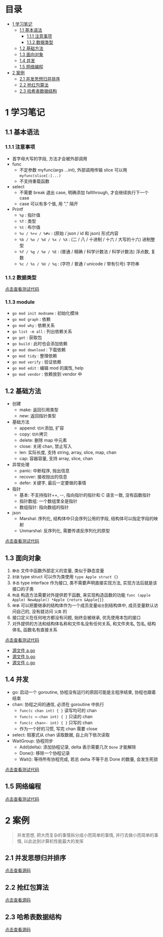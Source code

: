 # 目录

- [1 学习笔记](README.md#1-学习笔记)
    - [1.1 基本语法](README.md#11-基本语法)
        - [1.1.1 注意事项](README.md#111-注意事项)
        - [1.1.2 数据类型](README.md#112-数据类型)
    - [1.2 基础方法](README.md#12-基础方法)
    - [1.3 面向对象](README.md#13-面向对象)
    - [1.4 并发](README.md#14-并发)
    - [1.5 网络编程](README.md#15-网络编程)
- [2 案例](README.md#2-案例)
    - [2.1 并发思想归并排序](README.md#21-并发思想归并排序)
    - [2.2 抢红包算法](README.md#22-抢红包算法)
    - [2.3 哈希表数据结构](README.md#23-哈希表数据结构)

# 1 学习笔记

## 1.1 基本语法

### 1.1.1 注意事项

- 首字母大写的字段, 方法才会被外部调用
- func
    - 不定参数 myfunc(args ...int), 外部调用传输 slice 可以用 `myfunc(slice[:]...)`
    - 不支持重载函数
- select
    - 不需要 break 退出 case, 明确添加 fallthrough, 才会继续执行下一个 case
    - case 可以有多个值, 用 "," 隔开
- Printf
    - `%p` : 指针值
    - `%T` : 类型
    - `%t` : 布尔值
    - `%v / %+v / %#v` : (原始 / json / id 和 json) 形式内容
    - `%b / %o / %d / %x / %X` : (二 / 八 / 十进制 / 十六 / 大写的十六) 进制整型
    - `%f / %g / %e / %E` : (普通 / 精确 / 科学计数法 / 科学计数法) 浮点数, 复数
    - `%c / %s / %U / %q` : (字符 / 普通 / unicode / 带有引号) 字符串

### 1.1.2 数据类型

[点击查看测试代码](test/study/01_type_test.go)

### 1.1.3 module

- `go mod init modname` : 初始化模块
- `go mod graph` : 依赖
- `go mod why` : 依赖关系
- `go list -m all` : 列出依赖关系
- `go get` : 获取包
- `go build` : 此时也会添加依赖
- `go mod download` : 下载依赖
- `go mod tidy` : 整理依赖
- `go mod verify` : 验证依赖
- `go mod edit` : 编辑 mod 的属性, help
- `go mod vendor` : 依赖放到 vendor 中

## 1.2 基础方法

- 创建
    - make: 返回引用类型
    - new: 返回指针类型
- 基础方法
    - append: `切片`添加, 扩容
    - copy: `切片`拷贝
    - delete: 删除 map 中元素
    - close: 关闭 chan, 禁止写入
    - len: 实际长度, 支持 string, array, slice, map, chan
    - cap: 容器容量, 支持 array, slice, chan
- 异常处理
    - panic: 中断程序, 抛出信息
    - recover: 接收抛出的信息
    - defer: 关键字, 最后一定要做的事情
- 指针
    - 基本: 不支持指针++, --, 指向指针的指针和 C 语言一致, 没有函数指针
    - 指针数组: 一个数组里全是指针
    - 数组指针: 指向数组的指针
- json
    - Marshal: 序列化, 结构体中只会序列公用的字段, 结构体可以指定字段的映射
    - Unmarshal: 反序列化, 需要传递反序列化的原型

[点击查看测试代码](test/study/02_api_test.go)

## 1.3 面向对象

1. `静态` 文件中函数外部定义的变量, 类似于静态变量
1. `封装` type struct 可以作为类使用 `type Apple struct {}`
1. `多态` type interface 作为接口, 类不需要声明直接实现方法, 实现方法后就是该接口的子类
1. `构造` 构造方法需要对外提供若干函数, 来实现构造函数的功能 `func (apple Apple) NewApple() *Apple {return &Apple{}}`
1. `继承` 可以把要继承的结构体作为一个成员变量`组合`到结构体中, 成员变量默认访问自己的, 没有就访问 `父类` 的
1. 接口定义在任何地方都没有问题, 始终会被继承, 优先使用本包的接口
1. 对外提供的方法和结构体名称和文件名没有任何关系, 和文件夹名, 包名, 结构体名, 函数名有直接关系

[点击查看测试代码](test/study/04_oo_test.go)

- [源文件 a.go](src/demo/case/a.go)
- [源文件 b.go](src/demo/case/b.go)
- [源文件 c.go](src/demo/box/c.go)

## 1.4 并发

- go: 启动一个 goroutine, 协程没有运行的原因可能是主程序结束, 协程也跟着结束
- chan: 协程之间的通信, 必须在 goroutine 中执行
    - `func(c chan int) { }` 读写均可的 chan
    - `func(c <-chan int) { }` 只读的 chan
    - `func(c chan<- int) { }` 只写的 chan
    - 作为一个好的习惯, 写完 chan 需要 close
- select: 阻塞式从 chan 读取数据, 自上向下依次读取
- WaitGroup: 协程同步
    - Add(delta): 添加协程记录, delta 表示需要几次 `Done` 才能解除
    - Done(): 移除一个协程记录
    - Wait(): 等待所有协程完成, 若总 delta 不等于总 Done 的数量, 会发生死锁

[点击查看测试代码](test/study/03_goroutine_test.go)

## 1.5 网络编程

[点击查看测试代码](test/study/05_net_test.go)

# 2 案例

> 并发思想, 把大而复杂的事情拆分成小而简单的事情, 并行去做小而简单的事情, 以此达到计算机性能最大的发挥

## 2.1 并发思想归并排序

[点击查看源码](src/algo/mergesort)

## 2.2 抢红包算法

[点击查看源码](src/algo/luckymoney)

## 2.3 哈希表数据结构

[点击查看源码](src/ds/hashmap)
